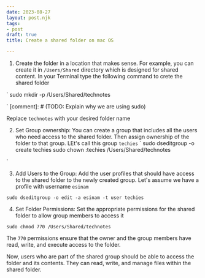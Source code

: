 ```yaml
---
date: 2023-08-27
layout: post.njk
tags:
- post
draft: true
title: Create a shared folder on mac OS

---
```


1. Create the folder in a location that makes sense. For example, you can create it in `/Users/Shared` directory
which is designed for shared content.
In your Terminal type the following command to crete the shared folder

`
sudo mkdir -p /Users/Shared/technotes

`
[comment]: # (TODO: Explain why we are using sudo)

Replace `technotes` with your desired folder name

2. Set Group ownership:
You can create a group that includes all the users who need access to the shared folder. Then assign ownership of the folder to that group. LEt's call this group `techies`
`
sudo dseditgroup -o create techies
sudo chown :techies /Users/Shared/technotes

`

3. Add Users to the Group:
Add the user profiles that should have access to the shared folder to the newly created group. Let's assume we have a profile with username `esinam`

`
sudo dseditgroup -o edit -a esinam -t user techies
`

4. Set Folder Permissions:
Set the appropriate permissions for the shared folder to allow group members to access it

`
sudo chmod 770 /Users/Shared/technotes
`

The `770` permissions ensure that the owner and the group members have read, write, and execute access to the folder.

Now, users who are part of the shared group should be able to access the folder and its contents. They can read, write, and manage files within the shared folder.

